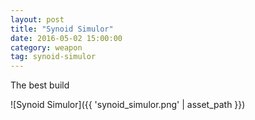 ```yaml
---
layout: post
title: "Synoid Simulor"
date: 2016-05-02 15:00:00
category: weapon
tag: synoid-simulor
---
```


The best build

![Synoid Simulor]({{ 'synoid_simulor.png' | asset_path }})